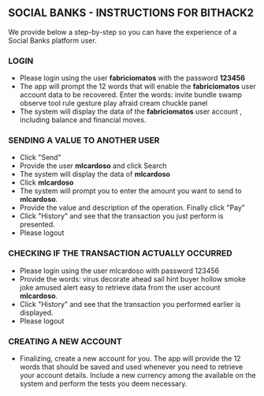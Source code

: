 ## SOCIAL BANKS - INSTRUCTIONS FOR BITHACK2

We provide below a step-by-step so you can have the experience of a Social Banks platform user.

### LOGIN

* Please login using the user **fabriciomatos** with the password **123456**
* The app will prompt the 12 words that will enable the **fabriciomatos** user account data to be recovered.
Enter the words:
invite bundle swamp observe tool rule gesture play afraid cream chuckle panel
* The system will display the data of the **fabriciomatos** user account , including balance and financial moves.

### SENDING A VALUE TO ANOTHER USER

* Click "Send"
* Provide the user **mlcardoso** and click Search
* The system will display the data of **mlcardoso** 
* Click **mlcardoso** 
* The system will prompt you to enter the amount you want to send to **mlcardoso**.
* Provide the value and description of the operation. Finally click "Pay"
* Click "History" and see that the transaction you just perform is presented.
* Please logout

### CHECKING IF THE TRANSACTION ACTUALLY OCCURRED

* Please login using the user mlcardoso with password 123456
* Provide the words:
  virus decorate ahead sail hint buyer hollow smoke joke amused alert easy
  to retrieve data from the user account **mlcardoso**.
* Click "History" and see that the transaction you performed earlier is displayed.
* Please logout

### CREATING A NEW ACCOUNT

* Finalizing, create a new account for you. The app will provide the 12 words that should be saved and used whenever you need to retrieve your account details. Include a new currency among the available on the system and perform the tests you deem necessary.
